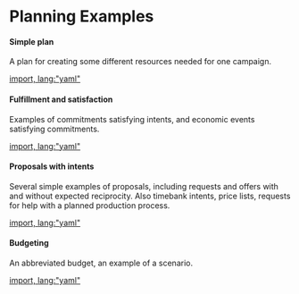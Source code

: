 # Planning Examples

#### Simple plan

A plan for creating some different resources needed for one campaign.

[import, lang:"yaml"](simple-plan.yaml)

#### Fulfillment and satisfaction

Examples of commitments satisfying intents, and economic events satisfying commitments.

[import, lang:"yaml"](fulfill-satisfy.yaml)

#### Proposals with intents

Several simple examples of proposals, including requests and offers with and without expected reciprocity.  Also timebank intents, price lists, requests for help with a planned production process.

[import, lang:"yaml"](simple-proposals.yaml)

#### Budgeting

An abbreviated budget, an example of a scenario.

[import, lang:"yaml"](budget.yaml)
